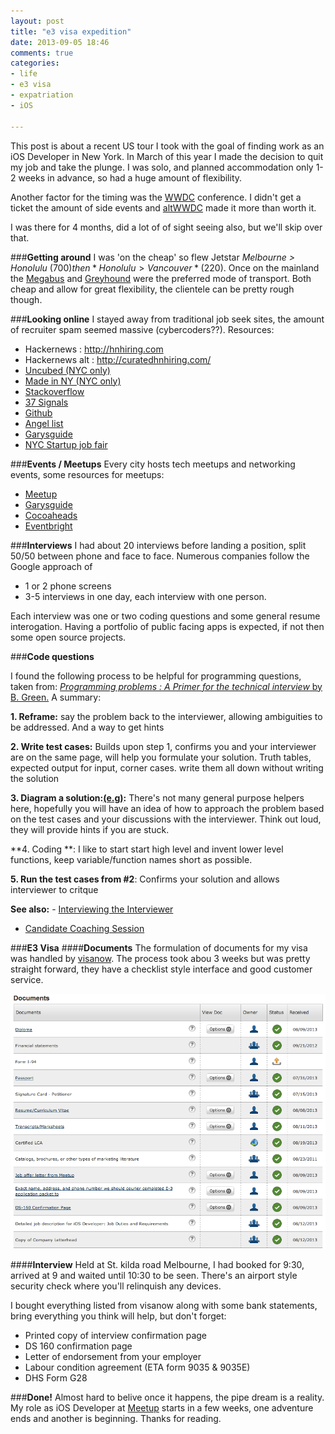 ```yaml
---
layout: post
title: "e3 visa expedition"
date: 2013-09-05 18:46
comments: true
categories: 
- life
- e3 visa
- expatriation
- iOS

---
```


This post is about a recent US tour I took with the goal of finding work as an iOS Developer in New York.
In March of this year I made the decision to quit my job and take the plunge. I was solo, and planned accommodation only 1-2 weeks in advance, so had a huge amount of flexibility.

Another factor for the timing was the [WWDC](https://developer.apple.com/wwdc/) conference. I didn't get a ticket the amount of side events and [altWWDC](http://altwwdc.com) made it more than worth it.

I was there for 4 months, did a lot of of sight seeing also, but we'll skip over that. 

###**Getting around**
I was 'on the cheap' so flew Jetstar *Melbourne > Honolulu* ($700) then *Honolulu > Vancouver* ($220). Once on the mainland the [Megabus](http://megabus.com) and [Greyhound](http://greyhound.com) were the preferred mode of transport. Both cheap and allow for great flexibility, the clientele can be pretty rough though. 

###**Looking online**
I stayed away from traditional job seek sites, the amount of recruiter spam seemed massive (cybercoders??). Resources:

- Hackernews : <http://hnhiring.com> 
- Hackernews alt : <http://curatedhnhiring.com/>
- [Uncubed (NYC only)](http://getuncubed.com)
- [Made in NY (NYC only)](http://mappedinny.com/)
- [Stackoverflow](http://careers.stackoverflow.com)
- [37 Signals](http://jobs.37signals.com)
- [Github](https://jobs.github.com/)
- [Angel list](https://angel.co)
- [Garysguide](http://www.garysguide.com/jobs)
- [NYC Startup job fair](http://nycstartupjobfair.com/startup-list/)

###**Events / Meetups**
Every city hosts tech meetups and networking events, some resources for meetups:

- [Meetup](http://meetup.com)
- [Garysguide](http://www.garysguide.com/events)
- [Cocoaheads](http://cocoaheads.org/)
- [Eventbright](http://www.eventbrite.com/)

###**Interviews**
I had about 20 interviews before landing a position, split 50/50 between phone and face to face. Numerous companies  follow the Google approach of 

- 1 or 2 phone screens
- 3-5 interviews in one day, each interview with one person. 

Each interview was one or two coding questions and some general resume interogation. Having a portfolio of public facing apps is expected, if not then some open source projects.

###**Code questions**

I found the following process to be helpful for programming questions, taken from:
[*Programming problems : A Primer for the technical interview* by B. Green.](http://www.amazon.com/Programming-Problems-Primer-Technical-Interview/dp/1475071965) A summary:

**1. Reframe:** say the problem back to the interviewer, allowing ambiguities to be addressed. And a way to get hints

**2. Write test cases:** Builds upon step 1, confirms you and your interviewer are on the same page, will help you formulate your solution. Truth tables, expected output for input, corner cases. write them all down without writing the solution

**3. Diagram a solution:[(e.g)](/images/posts/owl.jpg):** There's not many general purpose helpers here, hopefully you will have an idea of how to approach the problem based on the test cases and your discussions with the interviewer. Think out loud, they will provide hints if you are stuck.

**4. Coding **: I like to start start high level and invent lower level functions, keep variable/function names short as possible.

**5. Run the test cases from #2**: Confirms your solution and allows interviewer to critque

**See also:** - [Interviewing the Interviewer](http://peterschaadt.com/blog/2013/03/30/interviewing-the-interviewer/)
- [Candidate Coaching Session](http://www.youtube.com/watch?v=oWbUtlUhwa8&feature=youtu.be)

###**E3 Visa**
####**Documents**
The formulation of documents for my visa was handled by [visanow](http://visanow.com). The process took abou 3 weeks but was pretty straight forward, they have a checklist style interface and good customer service.

![visa list](/images/posts/visanow-e3.png)

####**Interview**
Held at St. kilda road Melbourne, I had booked for 9:30, arrived at 9 and waited until 10:30 to be seen. There's an airport style security check where you'll relinquish any devices. 

I bought everything listed from visanow along with some bank statements, bring everything you think will help, but don't forget:

- Printed copy of interview confirmation page
- DS 160 confirmation page
- Letter of endorsement from your employer
- Labour condition agreement (ETA form 9035 & 9035E)
- DHS Form G28
 
###**Done!**
Almost hard to belive once it happens, the pipe dream is a reality. My role as iOS Developer at [Meetup](http://meetup.com) starts in a few weeks, one adventure ends and another is beginning. Thanks for reading.

